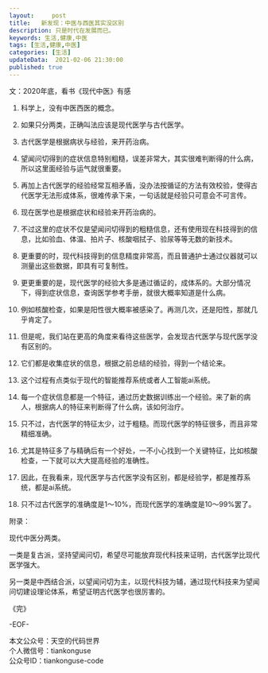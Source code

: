 ```yaml
---   
layout:     post  
title:   新发现：中医与西医其实没区别
description: 只是时代在发展而已。       
keywords: 生活,健康,中医  
tags: [生活,健康,中医]    
categories: [生活]  
updateData:  2021-02-06 21:30:00  
published: true  
---  
```



文：2020年底，看书《现代中医》有感  


1. 科学上，没有中医西医的概念。  


2. 如果只分两类，正确叫法应该是现代医学与古代医学。  


3. 古代医学是根据病状与经验，来开药治病。  


4. 望闻问切得到的症状信息特别粗糙，误差非常大，其实很难判断得的什么病，所以这里面经验与运气就很重要。  


5. 再加上古代医学的经验经常互相矛盾，没办法按循证的方法有效校验，使得古代医学无法形成体系，很难传承下来，一句话就是经验只可意会不可言传。  


6. 现在医学也是根据症状和经验来开药治病的。  


7. 不过这里的症状不仅是望闻问切得到的粗糙信息，还有使用现在科技得到的信息，比如验血、体温、拍片子、核酸咽拭子、验尿等等无数的新技术。  


8. 更重要的时，现代科技得到的信息精度非常高，而且普通护士通过仪器就可以测量出这些数据，即具有可复制性。  


9. 更更重要的是，现代医学的经验大多是通过循证的，成体系的。大部分情况下，得到症状信息，查询医学参考手册，就很大概率知道是什么病。  


10. 例如核酸检查，如果是阳性很大概率被感染了。再测几次，还是阳性，那就几乎肯定了。  


11. 但是呢，我们站在更高的角度来看待这些医学，会发现古代医学与现代医学没有区别的。  


12. 它们都是收集症状的信息，根据之前总结的经验，得到一个结论来。  


13. 这个过程有点类似于现代的智能推荐系统或者人工智能ai系统。  


14. 每一个症状信息都是一个特征，通过历史数据训练出一个经验。来了新的病人，根据病人的特征来判断得了什么病，该如何治疗。  


15. 只不过，古代医学的特征太少，过于粗糙。而现代医学的特征很多，而且非常精细准确。  


16. 尤其是特征多了与精确后有一个好处，一不小心找到一个关键特征，比如核酸检查，一下就可以大大提高经验的准确性。  


17. 因此，在我看来，现代医学与古代医学没有区别，都是经验学，都是推荐系统，都是ai系统。  


18. 只不过古代医学的准确度是1～10%，而现代医学的准确度是10～99%罢了。  


附录：  


现代中医分两类。  


一类是复古派，坚持望闻问切，希望尽可能放弃现代科技来证明，古代医学比现代医学强大。  


另一类是中西结合派，以望闻问切为主，以现代科技为辅，通过现代科技来为望闻问切建设理论体系，希望证明古代医学也很厉害的。  




《完》  


-EOF-  



本文公众号：天空的代码世界  
个人微信号：tiankonguse  
公众号ID：tiankonguse-code  
  

